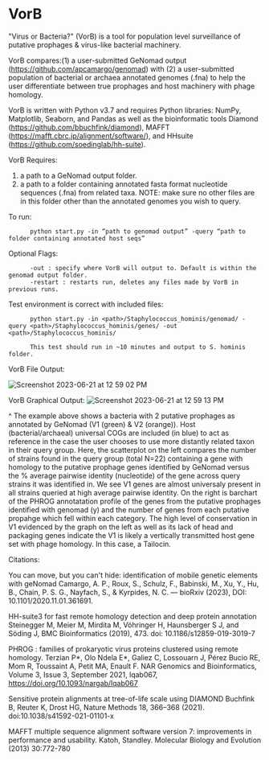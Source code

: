 # VorB
"Virus or Bacteria?" (VorB) is a tool for population level surveillance of putative prophages & virus-like bacterial machinery. 

VorB compares:(1) a user-submitted GeNomad output (https://github.com/apcamargo/genomad) with (2) a user-submitted population of bacterial or archaea annotated genomes (.fna) to help the user differentiate between true prophages and host machinery with phage homology.

VorB is written with Python v3.7 and requires Python libraries: NumPy, Matplotlib, Seaborn, and Pandas as well as the bioinformatic tools Diamond (https://github.com/bbuchfink/diamond), MAFFT (https://mafft.cbrc.jp/alignment/software/), and HHsuite (https://github.com/soedinglab/hh-suite).

VorB Requires:
1) a path to a GeNomad output folder.
2) a path to a folder containing annotated fasta format nucleotide sequences (.fna) from related taxa. NOTE: make sure no other files are in this folder other than the annotated genomes you wish to query. 

To run:
          
          python start.py -in “path to genomad output” -query “path to folder containing annotated host seqs”

Optional Flags:
          
          -out : specify where VorB will output to. Default is within the genomad output folder.
          -restart : restarts run, deletes any files made by VorB in previous runs.

Test environment is correct with included files:
          
          python start.py -in <path>/Staphylococcus_hominis/genomad/ -query <path>/Staphylococcus_hominis/genes/ -out <path>/Staphylococcus_hominis/
          
          This test should run in ~10 minutes and output to S. hominis folder.


VorB File Output:

![Screenshot 2023-06-21 at 12 59 02 PM](https://github.com/ellistorrance/VorB/assets/60077187/ddef5ed4-cd5a-464d-bc7b-c8a6b5db8d69)



VorB Graphical Output:
![Screenshot 2023-06-21 at 12 59 13 PM](https://github.com/ellistorrance/VorB/assets/60077187/0b1b0c14-1867-4f66-a1c3-c5e74135e807)

^ The example above shows a bacteria with 2 putative prophages as annotated by GeNomad (V1 (green) & V2 (orange)). Host (bacterial/archaeal) universal COGs are included (in blue) to act as reference in the case the user chooses to use more distantly related taxon in their query group. Here, the scatterplot on the left compares the number of strains found in the query group (total N=22) containing a gene with homology to the putative prophage genes identified by GeNomad versus the % average pairwise identity (nucleotide) of the gene across query strains it was identified in.  We see V1 genes are almost universaly present in all strains queried at high average pairwise identity. On the right is barchart of the PHROG annotatation profile of the genes from the putative prophages identified with genomad (y) and the number of genes from each putative propahge which fell within each category. The high level of conservation in V1 evidenced by the graph on the left as well as its lack of head and packaging genes indicate the V1 is likely a vertically transmitted host gene set with phage homology. In this case, a Tailocin. 

Citations:

You can move, but you can't hide: identification of mobile genetic elements with geNomad
Camargo, A. P., Roux, S., Schulz, F., Babinski, M., Xu, Y., Hu, B., Chain, P. S. G., Nayfach, S., & Kyrpides, N. C. — bioRxiv (2023), DOI: 10.1101/2020.11.01.361691.

HH-suite3 for fast remote homology detection and deep protein annotation
Steinegger M, Meier M, Mirdita M, Vöhringer H, Haunsberger S J, and Söding J, BMC Bioinformatics (2019), 473. doi: 10.1186/s12859-019-3019-7

PHROG : families of prokaryotic virus proteins clustered using remote homology.
Terzian P*, Olo Ndela E*, Galiez C, Lossouarn J, Pérez Bucio RE, Mom R, Toussaint A, Petit MA, Enault F.
NAR Genomics and Bioinformatics, Volume 3, Issue 3, September 2021, lqab067, https://doi.org/10.1093/nargab/lqab067

Sensitive protein alignments at tree-of-life scale using DIAMOND
Buchfink B, Reuter K, Drost HG, Nature Methods 18, 366–368 (2021). doi:10.1038/s41592-021-01101-x

MAFFT multiple sequence alignment software version 7: improvements in performance and usability.
Katoh, Standley. Molecular Biology and Evolution (2013) 30:772-780



